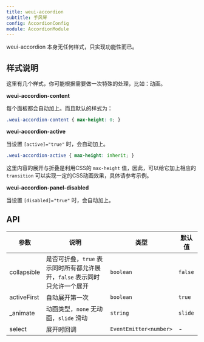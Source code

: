 ```yaml
---
title: weui-accordion
subtitle: 手风琴
config: AccordionConfig
module: AccordionModule
---
```


weui-accordion 本身无任何样式，只实现功能性而已。

## 样式说明

这里有几个样式，你可能根据需要做一次特殊的处理，比如：动画。

**weui-accordion-content**

每个面板都会自动加上。而且默认的样式为：

```css
.weui-accordion-content { max-height: 0; }
```

**weui-accordion-active**

当设置 `[active]="true"` 时，会自动加上。

```css
.weui-accordion-active { max-height: inherit; }
```

这里内容的展开与折叠是利用CSS的 `max-height` 值，因此，可以给它加上相应的 `transition` 可以实现一定的CSS动画效果，具体请参考示例。

**weui-accordion-panel-disabled**

当设置 `[disabled]="true"` 时，会自动加上。

## API

参数 | 说明 | 类型 | 默认值
----|------|-----|------
collapsible | 是否可折叠，`true` 表示同时所有都允许展开，`false` 表示同时只允许一个展开  | `boolean` | `false`
activeFirst | 自动展开第一次  | `boolean` | `true`
_animate | 动画类型，`none` 无动画，`slide` 滑动  | `string` | `slide`
select | 展开时回调  | `EventEmitter<number>` | -
